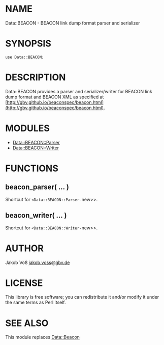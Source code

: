 # NAME

Data::BEACON - BEACON link dump format parser and serializer

# SYNOPSIS

    use Data::BEACON;

# DESCRIPTION

Data::BEACON provides a parser and serializer/writer for BEACON link dump
format and BEACON XML as specified at [http://gbv.github.io/beaconspec/beacon.html](http://gbv.github.io/beaconspec/beacon.html).

# MODULES

- [Data::BEACON::Parser](https://metacpan.org/pod/Data::BEACON::Parser)
- [Data::BEACON::Writer](https://metacpan.org/pod/Data::BEACON::Writer)

# FUNCTIONS

## beacon\_parser( ... )

Shortcut for `<Data::BEACON::Parser-`new>>.

## beacon\_writer( ... )

Shortcut for `<Data::BEACON::Writer-`new>>.

# AUTHOR

Jakob Voß <jakob.voss@gbv.de>

# LICENSE

This library is free software; you can redistribute it and/or modify
it under the same terms as Perl itself.

# SEE ALSO

This module replaces [Data::Beacon](https://metacpan.org/pod/Data::Beacon)
